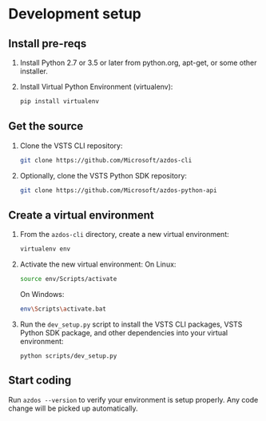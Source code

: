 # Development setup

## Install pre-reqs

1. Install Python 2.7 or 3.5 or later from python.org, apt-get, or some other installer.

2. Install Virtual Python Environment (virtualenv):
   ```bash
   pip install virtualenv
   ```

## Get the source

1. Clone the VSTS CLI repository:
   ```bash
   git clone https://github.com/Microsoft/azdos-cli
   ```

2. Optionally, clone the VSTS Python SDK repository:
   ```bash
   git clone https://github.com/Microsoft/azdos-python-api
   ```

## Create a virtual environment

1. From the `azdos-cli` directory, create a new virtual environment:
   ```bash
   virtualenv env
   ```

2. Activate the new virtual environment:
   On Linux:
   ```bash
   source env/Scripts/activate
   ```
   On Windows:
   ```bash
   env\Scripts\activate.bat
   ```

3. Run the `dev_setup.py` script to install the VSTS CLI packages, VSTS Python SDK package, and other dependencies into your virtual environment:
   ```
   python scripts/dev_setup.py
   ```

## Start coding

Run `azdos --version` to verify your environment is setup properly. Any code change will be picked up automatically.


